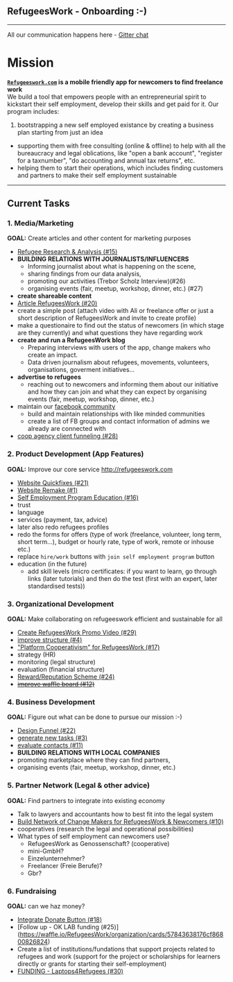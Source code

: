 ## RefugeesWork - Onboarding :-)

---
All our communication happens here - [Gitter chat](https://gitter.im/RefugeesWork/Chat)

# Mission
**[`Refugeeswork.com`](www.refugeeswork.com) is a mobile friendly app for newcomers to find freelance work**  
We build a tool that empowers people with an entrepreneurial spirit to kickstart their self employment, develop their skills and get paid for it. Our program includes:

1. bootstrapping a new self employed existance by creating a business plan starting from just an idea
* supporting them with free consulting (online & offline) to help with all the bureaucracy and legal oblications, like "open a bank account", "register for a taxnumber", "do accounting and annual tax returns", etc.
* helping them to start their operations, which includes finding customers and partners to make their self employment sustainable

---

## Current Tasks

### 1. Media/Marketing
**GOAL:** Create articles and other content for marketing purposes
* [Refugee Research & Analysis (#15)](https://waffle.io/RefugeesWork/organization/cards/577afae66ee6f50e00b741f6)
* **BUILDING RELATIONS WITH JOURNALISTS/INFLUENCERS**
  * Informing journalist about what is happening on the scene, 
  * sharing findings from our data analysis, 
  * promoting our activities (Trebor Scholz Interview)(#26)
  * organising events (fair, meetup, workshop, dinner,  etc.) (#27)
* **create shareable content**
 * [Article RefugeesWork (#20)](https://waffle.io/RefugeesWork/organization/cards/577c14ba5388e05b01cf24a6)
  * create a simple post (attach video with Ali or freelance offer or just a short description of RefugeesWork and invite to create profile)
  * make a questionaire to find out the status of newcomers (in which stage are they currently) and what questions they have regarding work
* **create and run a RefugeesWork blog**
  * Preparing interviews with users of the app, change makers who create an impact.
  * Data driven journalism about refugees, movements, volunteers, organisations, goverment initiatives...
* **advertise to refugees**
  * reaching out to newcomers and informing them about our initiative and how they can join and what they can expect by organising events (fair, meetup, workshop, dinner,  etc.)
* maintain our [facebook community](https://www.facebook.com/groups/RefugeesWork/)
  *   build and maintain relationships with like minded communities
  * create a list of FB groups and contact information of admins we already are connected with
* [coop agency client funneling (#28)](https://waffle.io/RefugeesWork/organization/cards/5785c62e8b14e99e00b65813)

### 2. Product Development (App Features)
**GOAL:** Improve our core service http://refugeeswork.com
* [Website Quickfixes (#21)](https://waffle.io/RefugeesWork/organization/cards/577c3449efd7647b02334765)
* [Website Remake (#1)](https://waffle.io/RefugeesWork/organization/cards/5771718e3ca69e5201af1c8f)
* [Self Employment Program Education (#16)](https://waffle.io/RefugeesWork/organization/cards/577b1b438387ab2d00d74651)
* trust
* language
* services (payment, tax, advice)
* later also redo refugees profiles
* redo the forms for offers (type of work (freelance, volunteer, long term, short term...), budget or hourly rate, type of work, remote or inhouse etc.)
* replace `hire/work` buttons with `join self employment program` button
* education (in the future)
  * add skill levels (micro certificates: if you want to learn, go through links (later tutorials) and then do the test (first with an expert, later standardised tests))


### 3. Organizational Development
**GOAL:** Make collaborating on refugeeswork efficient and sustainable for all
* [Create RefugeesWork Promo Video (#29)](https://waffle.io/RefugeesWork/organization/cards/5786e0197404591900945a20)
* [improve structure (#4)](https://waffle.io/RefugeesWork/organization/cards/5771718e3ca69e5201af1c8c)
* ["Platform Cooperativism" for RefugeesWork (#17)](https://waffle.io/RefugeesWork/organization/cards/577b223f8d4cac150002ee30)
* strategy (HR)
* monitoring (legal structure)
* evaluation (financial structure)
* [Reward/Reputation Scheme (#24)](https://waffle.io/RefugeesWork/organization/cards/5783ea22161d801500031773)
* ~~[improve waffle board (#12)](https://waffle.io/RefugeesWork/organization/cards/577a87f22f31f6c302665a3e)~~
### 4. Business Development
**GOAL:** Figure out what can be done to pursue our mission :-)
* [Design Funnel (#22)](https://waffle.io/RefugeesWork/organization/cards/57835c2ff9378d2d00d27d31)
* [generate new tasks (#3)](https://waffle.io/RefugeesWork/organization/cards/5771718e3ca69e5201af1c8d)
* [evaluate contacts (#11)](https://waffle.io/RefugeesWork/organization/cards/577a83601786dfb501d383db)
* **BUILDING RELATIONS WITH LOCAL COMPANIES**
* promoting marketplace where they can find partners,
* organising events (fair, meetup, workshop, dinner,  etc.)

### 5. Partner Network (Legal & other advice)
**GOAL:** Find partners to integrate into existing economy
* Talk to lawyers and accountants how to best fit into the legal system
* [Build Network of Change Makers for RefugeesWork & Newcomers (#10)](https://waffle.io/RefugeesWork/organization/cards/577a81e46ef6a69a013fb937)
* cooperatives (research the legal and operational possibilities)
* What types of self employment can newcomers use?
  * RefugeesWork as Genossenschaft? (cooperative)
  * mini-GmbH?
  * Einzelunternehmer?
  * Freelancer (Freie Berufe)?
  * Gbr?


### 6. Fundraising
**GOAL:** can we haz money?
* [Integrate Donate Button (#18)](https://waffle.io/RefugeesWork/organization/cards/577b26b092656b1300ff8961)
* [Follow up - OK LAB funding (#25)] (https://waffle.io/RefugeesWork/organization/cards/57843638176cf86800826824)
* Create a list of institutions/fundations that support projects related to refugees and work (support for the project or scholarships for learners directly or grants for starting their self-employment)
* [FUNDING - Laptops4Refugees (#30)](https://waffle.io/RefugeesWork/organization/cards/57882580c773185f00150beb)
